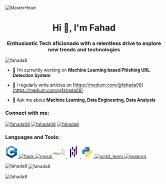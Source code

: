 ![MasterHead](https://nielseniq.com/wp-content/uploads/sites/4/2021/02/data-science-icon-animation-banner-clockwise-4.gif)

<h1 align="center">Hi 👋, I'm Fahad</h1>
<h3 align="center">Enthusiastic Tech aficionado with a relentless drive to explore new trends and technologies</h3>

<p align="left"> <img src="https://komarev.com/ghpvc/?username=fahada8&label=Profile%20views&color=0a6ca9&style=flat" alt="fahada8" /> </p>

- 🔭 I’m currently working on **Machine Learning based Phishing URL Detection System**

- 📝 I regularly write articles on [https://medium.com/@fahada08](https://medium.com/@fahada08)

- 💬 Ask me about **Machine Learning, Data Engineering, Data Analysis**

<h3 align="left">Connect with me:</h3>
<p align="left">
<a href="https://twitter.com/fahada08" target="blank"><img align="center" src="https://raw.githubusercontent.com/rahuldkjain/github-profile-readme-generator/master/src/images/icons/Social/twitter.svg" alt="fahada08" height="30" width="40" /></a>
<a href="https://linkedin.com/in/fahada08" target="blank"><img align="center" src="https://raw.githubusercontent.com/rahuldkjain/github-profile-readme-generator/master/src/images/icons/Social/linked-in-alt.svg" alt="fahada08" height="30" width="40" /></a>
<a href="https://kaggle.com/fahada8" target="blank"><img align="center" src="https://raw.githubusercontent.com/rahuldkjain/github-profile-readme-generator/master/src/images/icons/Social/kaggle.svg" alt="fahada8" height="30" width="40" /></a>
</p>

<h3 align="left">Languages and Tools:</h3>
<p align="left"> <a href="https://www.w3schools.com/cpp/" target="_blank" rel="noreferrer"> <img src="https://raw.githubusercontent.com/devicons/devicon/master/icons/cplusplus/cplusplus-original.svg" alt="cplusplus" width="40" height="40"/> </a> <a href="https://flask.palletsprojects.com/" target="_blank" rel="noreferrer"> <img src="https://www.vectorlogo.zone/logos/pocoo_flask/pocoo_flask-icon.svg" alt="flask" width="40" height="40"/> </a> <a href="https://www.microsoft.com/en-us/sql-server" target="_blank" rel="noreferrer"> <img src="https://www.svgrepo.com/show/303229/microsoft-sql-server-logo.svg" alt="mssql" width="40" height="40"/> </a> <a href="https://www.mysql.com/" target="_blank" rel="noreferrer"> <img src="https://raw.githubusercontent.com/devicons/devicon/master/icons/mysql/mysql-original-wordmark.svg" alt="mysql" width="40" height="40"/> </a> <a href="https://pandas.pydata.org/" target="_blank" rel="noreferrer"> <img src="https://raw.githubusercontent.com/devicons/devicon/2ae2a900d2f041da66e950e4d48052658d850630/icons/pandas/pandas-original.svg" alt="pandas" width="40" height="40"/> </a> <a href="https://www.python.org" target="_blank" rel="noreferrer"> <img src="https://raw.githubusercontent.com/devicons/devicon/master/icons/python/python-original.svg" alt="python" width="40" height="40"/> </a> <a href="https://scikit-learn.org/" target="_blank" rel="noreferrer"> <img src="https://upload.wikimedia.org/wikipedia/commons/0/05/Scikit_learn_logo_small.svg" alt="scikit_learn" width="40" height="40"/> </a> <a href="https://seaborn.pydata.org/" target="_blank" rel="noreferrer"> <img src="https://seaborn.pydata.org/_images/logo-mark-lightbg.svg" alt="seaborn" width="40" height="40"/> </a> </p>

<p><img align="left" src="https://github-readme-stats.vercel.app/api/top-langs?username=fahada8&show_icons=true&theme=dark&locale=en&layout=compact" alt="fahada8" /></p>

<p>&nbsp;<img align="center" src="https://github-readme-stats.vercel.app/api?username=fahada8&show_icons=true&theme=dark&locale=en" alt="fahada8" /></p>

<p><img align="center" src="https://github-readme-streak-stats.herokuapp.com/?user=fahada8&theme=dark" alt="fahada8" /></p>
